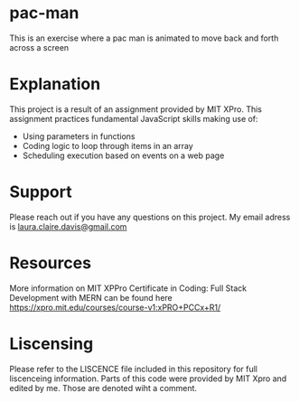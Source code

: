 # pac-man
This is an exercise where a pac man is animated to move back and forth across a screen

# Explanation
This project is a result of an assignment provided by MIT XPro. This assignment practices fundamental JavaScript skills making use of:
- Using parameters in functions
- Coding logic to loop through items in an array
- Scheduling execution based on events on a web page

# Support
Please reach out if you have any questions on this project. My email adress is <laura.claire.davis@gmail.com> 

# Resources
More information on MIT XPPro Certificate in Coding: Full Stack Development with MERN can be found here
<https://xpro.mit.edu/courses/course-v1:xPRO+PCCx+R1/>

# Liscensing
Please refer to the LISCENCE file included in this repository for full liscenceing information. Parts of this code were provided by MIT Xpro and edited by me. Those are denoted wiht a comment. 
